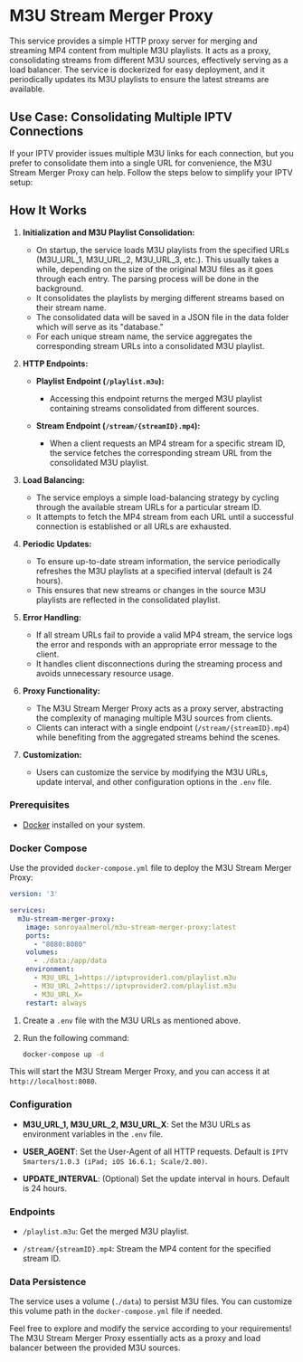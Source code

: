 # M3U Stream Merger Proxy

This service provides a simple HTTP proxy server for merging and streaming MP4 content from multiple M3U playlists. It acts as a proxy, consolidating streams from different M3U sources, effectively serving as a load balancer. The service is dockerized for easy deployment, and it periodically updates its M3U playlists to ensure the latest streams are available.

## Use Case: Consolidating Multiple IPTV Connections

If your IPTV provider issues multiple M3U links for each connection, but you prefer to consolidate them into a single URL for convenience, the M3U Stream Merger Proxy can help. Follow the steps below to simplify your IPTV setup:

## How It Works

1. **Initialization and M3U Playlist Consolidation:**
   - On startup, the service loads M3U playlists from the specified URLs (M3U_URL_1, M3U_URL_2, M3U_URL_3, etc.). This usually takes a while, depending on the size of the original M3U files as it goes through each entry. The parsing process will be done in the background.
   - It consolidates the playlists by merging different streams based on their stream name.
   - The consolidated data will be saved in a JSON file in the data folder which will serve as its "database."
   - For each unique stream name, the service aggregates the corresponding stream URLs into a consolidated M3U playlist.

2. **HTTP Endpoints:**
   - **Playlist Endpoint (`/playlist.m3u`):**
     - Accessing this endpoint returns the merged M3U playlist containing streams consolidated from different sources.

   - **Stream Endpoint (`/stream/{streamID}.mp4`):**
     - When a client requests an MP4 stream for a specific stream ID, the service fetches the corresponding stream URL from the consolidated M3U playlist.

3. **Load Balancing:**
   - The service employs a simple load-balancing strategy by cycling through the available stream URLs for a particular stream ID.
   - It attempts to fetch the MP4 stream from each URL until a successful connection is established or all URLs are exhausted.

4. **Periodic Updates:**
   - To ensure up-to-date stream information, the service periodically refreshes the M3U playlists at a specified interval (default is 24 hours).
   - This ensures that new streams or changes in the source M3U playlists are reflected in the consolidated playlist.

5. **Error Handling:**
   - If all stream URLs fail to provide a valid MP4 stream, the service logs the error and responds with an appropriate error message to the client.
   - It handles client disconnections during the streaming process and avoids unnecessary resource usage.

6. **Proxy Functionality:**
   - The M3U Stream Merger Proxy acts as a proxy server, abstracting the complexity of managing multiple M3U sources from clients.
   - Clients can interact with a single endpoint (`/stream/{streamID}.mp4`) while benefiting from the aggregated streams behind the scenes.

7. **Customization:**
   - Users can customize the service by modifying the M3U URLs, update interval, and other configuration options in the `.env` file.

### Prerequisites

- [Docker](https://www.docker.com/) installed on your system.

### Docker Compose

Use the provided `docker-compose.yml` file to deploy the M3U Stream Merger Proxy:

```yaml
version: '3'

services:
  m3u-stream-merger-proxy:
    image: sonroyaalmerol/m3u-stream-merger-proxy:latest
    ports:
      - "8080:8080"
    volumes:
      - ./data:/app/data
    environment:
      - M3U_URL_1=https://iptvprovider1.com/playlist.m3u
      - M3U_URL_2=https://iptvprovider2.com/playlist.m3u
      - M3U_URL_X=
    restart: always
```

1. Create a `.env` file with the M3U URLs as mentioned above.

2. Run the following command:

   ```bash
   docker-compose up -d
   ```

This will start the M3U Stream Merger Proxy, and you can access it at `http://localhost:8080`.

### Configuration

- **M3U_URL_1, M3U_URL_2, M3U_URL_X**: Set the M3U URLs as environment variables in the `.env` file.

- **USER_AGENT**: Set the User-Agent of all HTTP requests. Default is `IPTV Smarters/1.0.3 (iPad; iOS 16.6.1; Scale/2.00)`.

- **UPDATE_INTERVAL**: (Optional) Set the update interval in hours. Default is 24 hours.

### Endpoints

- `/playlist.m3u`: Get the merged M3U playlist.

- `/stream/{streamID}.mp4`: Stream the MP4 content for the specified stream ID.

### Data Persistence

The service uses a volume (`./data`) to persist M3U files. You can customize this volume path in the `docker-compose.yml` file if needed.

Feel free to explore and modify the service according to your requirements! The M3U Stream Merger Proxy essentially acts as a proxy and load balancer between the provided M3U sources.
